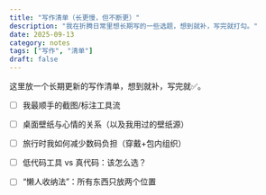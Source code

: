 ```yaml
---
title: "写作清单（长更慢，但不断更）"
description: "我在折腾日常里想长期写的一些选题，想到就补，写完就打勾。"
date: 2025-09-13
category: notes
tags: ["写作", "清单"]
draft: false
---
```


这里放一个长期更新的写作清单，想到就补，写完就✅。

- [ ] 我最顺手的截图/标注工具流
- [ ] 桌面壁纸与心情的关系（以及我用过的壁纸源）
- [ ] 旅行时我如何减少数码负担（穿戴+包内组织）
- [ ] 低代码工具 vs 真代码：该怎么选？
- [ ] “懒人收纳法”：所有东西只放两个位置

